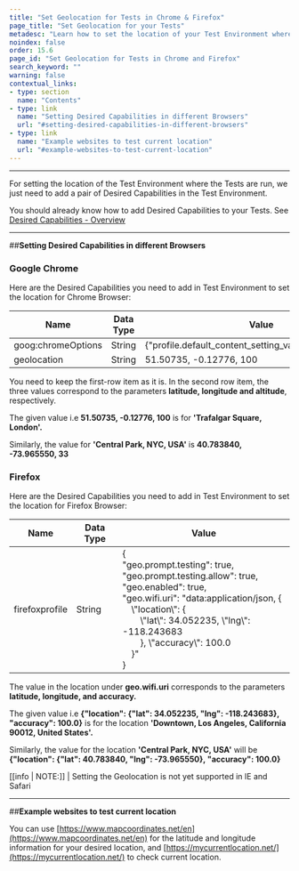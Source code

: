 ```yaml
---
title: "Set Geolocation for Tests in Chrome & Firefox"
page_title: "Set Geolocation for your Tests"
metadesc: "Learn how to set the location of your Test Environment where tests are run by using a pair of desired capabilities in Testsigma Application."
noindex: false
order: 15.6
page_id: "Set Geolocation for Tests in Chrome and Firefox"
search_keyword: ""
warning: false
contextual_links:
- type: section
  name: "Contents"
- type: link
  name: "Setting Desired Capabilities in different Browsers"
  url: "#setting-desired-capabilities-in-different-browsers"
- type: link
  name: "Example websites to test current location"
  url: "#example-websites-to-test-current-location"
---
```


---

For setting the location of the Test Environment where the Tests are run, we just need to add a pair of Desired Capabilities in the Test Environment.

You should already know how to add Desired Capabilities to your Tests. See [Desired Capabilities - Overview](https://testsigma.com/docs/desired-capabilities/overview/)

---
##**Setting Desired Capabilities in different Browsers**

### **Google Chrome**

Here are the Desired Capabilities you need to add in Test Environment to set the location for Chrome Browser:

|**Name**|**Data Type**|**Value**|
|---|---|---|
|goog:chromeOptions|String|{"profile.default\_content\_setting\_values.geolocation":1}|
|geolocation|String|51.50735, -0.12776, 100|

You need to keep the first-row item as it is. In the second row item, the three values correspond to the parameters **latitude, longitude and altitude**, respectively.

The given value i.e **51.50735, -0.12776, 100** is for **'Trafalgar Square, London'.**

Similarly, the value for **'Central Park, NYC, USA'** is **40.783840, -73.965550, 33**

### **Firefox**

Here are the Desired Capabilities you need to add in Test Environment to set the location for Firefox Browser:

|Name|Data Type|Value|
|---|---|---|
|firefoxprofile|String|{<br>"geo.prompt.testing": true,<br>"geo.prompt.testing.allow": true,<br>"geo.enabled": true,<br>"geo.wifi.uri": "data:application/json, {<br>&emsp;\\"location\\": {<br>&emsp;&emsp;\\"lat\\": 34.052235, \\"lng\\": -118.243683<br>&emsp;&emsp;}, \\"accuracy\\": 100.0<br>&emsp;}"<br>}|

The value in the location under **geo.wifi.uri** corresponds to the parameters **latitude, longitude, and accuracy.**

The given value i.e **{"location": {"lat": 34.052235, "lng": -118.243683}, "accuracy": 100.0}** is for the location **'Downtown, Los Angeles, California 90012, United States'.**

Similarly, the value for the location **'Central Park, NYC, USA'** will be **{"location": {"lat": 40.783840, "lng": -73.965550}, "accuracy": 100.0}**

[[info | NOTE:]]
| Setting the Geolocation is not yet supported in IE and Safari

---
##**Example websites to test current location**

You can use [https://www.mapcoordinates.net/en](https://www.mapcoordinates.net/en) for the latitude and longitude information for your desired location, and  [https://mycurrentlocation.net/](https://mycurrentlocation.net/) to check current location.

